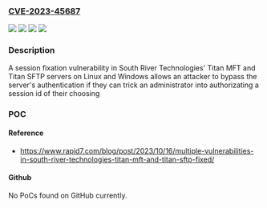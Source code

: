 ### [CVE-2023-45687](https://cve.mitre.org/cgi-bin/cvename.cgi?name=CVE-2023-45687)
![](https://img.shields.io/static/v1?label=Product&message=Titan%20MFT&color=blue)
![](https://img.shields.io/static/v1?label=Product&message=Titan%20SFTP&color=blue)
![](https://img.shields.io/static/v1?label=Version&message=0%3C%3D%202.0.17.2298%20&color=brighgreen)
![](https://img.shields.io/static/v1?label=Vulnerability&message=CWE-384%20Session%20Fixation&color=brighgreen)

### Description

A session fixation vulnerability in South River Technologies' Titan MFT and Titan SFTP servers on Linux and Windows allows an attacker to bypass the server's authentication if they can trick an administrator into authorizating a session id of their choosing

### POC

#### Reference
- https://www.rapid7.com/blog/post/2023/10/16/multiple-vulnerabilities-in-south-river-technologies-titan-mft-and-titan-sftp-fixed/

#### Github
No PoCs found on GitHub currently.

